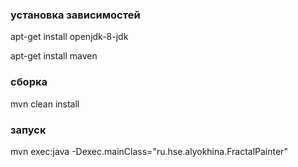 ### установка зависимостей

 apt-get install openjdk-8-jdk
 
 apt-get install maven

### cборка

 mvn clean install


### запуск

  mvn exec:java -Dexec.mainClass="ru.hse.alyokhina.FractalPainter"
